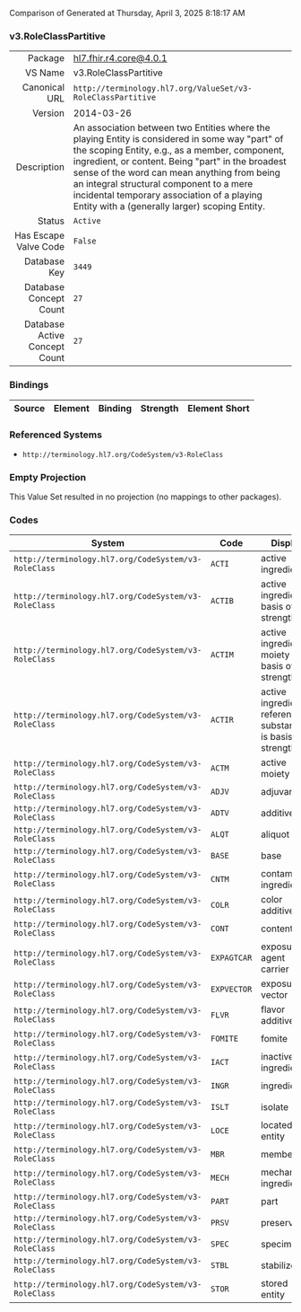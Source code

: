 Comparison of 
Generated at Thursday, April 3, 2025 8:18:17 AM

### v3.RoleClassPartitive

|      |     |
| ---: | --- |
| Package | hl7.fhir.r4.core@4.0.1 |
| VS Name | v3.RoleClassPartitive |
| Canonical URL | `http://terminology.hl7.org/ValueSet/v3-RoleClassPartitive` |
| Version | 2014-03-26 |
| Description | An association between two Entities where the playing Entity is considered in some way "part" of the scoping Entity, e.g., as a member, component, ingredient, or content. Being "part" in the broadest sense of the word can mean anything from being an integral structural component to a mere incidental temporary association of a playing Entity with a (generally larger) scoping Entity. |
| Status | `Active` |
| Has Escape Valve Code | `False` |
| Database Key | `3449` |
| Database Concept Count | `27` |
| Database Active Concept Count | `27` |
### Bindings

| Source | Element | Binding | Strength | Element Short |
| ------ | ------- | ------- | -------- | ------------- |

### Referenced Systems

* `http://terminology.hl7.org/CodeSystem/v3-RoleClass`
### Empty Projection

This Value Set resulted in no projection (no mappings to other packages).

### Codes

| System | Code | Display |
| ------ | ---- | ------- |
| `http://terminology.hl7.org/CodeSystem/v3-RoleClass` | `ACTI` | active ingredient |
| `http://terminology.hl7.org/CodeSystem/v3-RoleClass` | `ACTIB` | active ingredient - basis of strength |
| `http://terminology.hl7.org/CodeSystem/v3-RoleClass` | `ACTIM` | active ingredient - moiety is basis of strength |
| `http://terminology.hl7.org/CodeSystem/v3-RoleClass` | `ACTIR` | active ingredient - reference substance is basis of strength |
| `http://terminology.hl7.org/CodeSystem/v3-RoleClass` | `ACTM` | active moiety |
| `http://terminology.hl7.org/CodeSystem/v3-RoleClass` | `ADJV` | adjuvant |
| `http://terminology.hl7.org/CodeSystem/v3-RoleClass` | `ADTV` | additive |
| `http://terminology.hl7.org/CodeSystem/v3-RoleClass` | `ALQT` | aliquot |
| `http://terminology.hl7.org/CodeSystem/v3-RoleClass` | `BASE` | base |
| `http://terminology.hl7.org/CodeSystem/v3-RoleClass` | `CNTM` | contaminant ingredient |
| `http://terminology.hl7.org/CodeSystem/v3-RoleClass` | `COLR` | color additive |
| `http://terminology.hl7.org/CodeSystem/v3-RoleClass` | `CONT` | content |
| `http://terminology.hl7.org/CodeSystem/v3-RoleClass` | `EXPAGTCAR` | exposure agent carrier |
| `http://terminology.hl7.org/CodeSystem/v3-RoleClass` | `EXPVECTOR` | exposure vector |
| `http://terminology.hl7.org/CodeSystem/v3-RoleClass` | `FLVR` | flavor additive |
| `http://terminology.hl7.org/CodeSystem/v3-RoleClass` | `FOMITE` | fomite |
| `http://terminology.hl7.org/CodeSystem/v3-RoleClass` | `IACT` | inactive ingredient |
| `http://terminology.hl7.org/CodeSystem/v3-RoleClass` | `INGR` | ingredient |
| `http://terminology.hl7.org/CodeSystem/v3-RoleClass` | `ISLT` | isolate |
| `http://terminology.hl7.org/CodeSystem/v3-RoleClass` | `LOCE` | located entity |
| `http://terminology.hl7.org/CodeSystem/v3-RoleClass` | `MBR` | member |
| `http://terminology.hl7.org/CodeSystem/v3-RoleClass` | `MECH` | mechanical ingredient |
| `http://terminology.hl7.org/CodeSystem/v3-RoleClass` | `PART` | part |
| `http://terminology.hl7.org/CodeSystem/v3-RoleClass` | `PRSV` | preservative |
| `http://terminology.hl7.org/CodeSystem/v3-RoleClass` | `SPEC` | specimen |
| `http://terminology.hl7.org/CodeSystem/v3-RoleClass` | `STBL` | stabilizer |
| `http://terminology.hl7.org/CodeSystem/v3-RoleClass` | `STOR` | stored entity |
